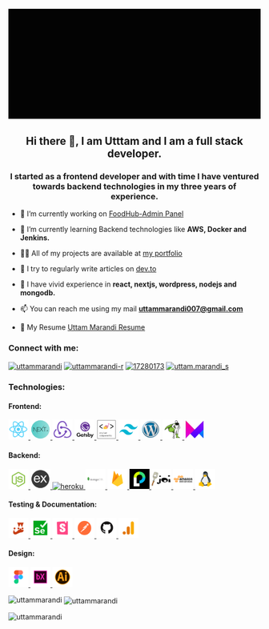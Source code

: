 [![MasterHead](/github_banner.gif)](https://khushboogoel01.github.io)

<h2 align="center">Hi there 👋, I am Utttam and I am a full stack developer.</h2>
<h3 align="center">I started as a frontend developer and with time I have ventured towards backend technologies in my three years of experience.</h3>

- 🔭 I’m currently working on [FoodHub-Admin Panel](https://github.com/UttamMarandi/AdminPanel-FoodHub)

- 🌱 I’m currently learning Backend technologies like **AWS, Docker and Jenkins.**

- 👨‍💻 All of my projects are available at [my portfolio](https://uttam-marandi-portfolio.vercel.app/)

- 📝 I try to regularly write articles on [dev.to](https://dev.to/uttammarandi)

- 💬 I have vivid experience in **react, nextjs, wordpress, nodejs and mongodb.**

- 📫 You can reach me using my mail **uttammarandi007@gmail.com**

- 📄 My Resume [Uttam Marandi Resume](https://drive.google.com/file/d/1ETyZbbQdJ2nsOtRm0HJtjBoj2q-oJnYQ/view?usp=sharing)

<h3 align="left">Connect with me:</h3>
<p align="left">
<a href="https://dev.to/uttammarandi" target="blank"><img align="center" src="https://raw.githubusercontent.com/rahuldkjain/github-profile-readme-generator/master/src/images/icons/Social/devto.svg" alt="uttammarandi" height="30" width="40" /></a>
<a href="https://linkedin.com/in/uttammarandi-r" target="blank"><img align="center" src="https://raw.githubusercontent.com/rahuldkjain/github-profile-readme-generator/master/src/images/icons/Social/linked-in-alt.svg" alt="uttammarandi-r" height="30" width="40" /></a>
<a href="https://stackoverflow.com/users/17280173" target="blank"><img align="center" src="https://raw.githubusercontent.com/rahuldkjain/github-profile-readme-generator/master/src/images/icons/Social/stack-overflow.svg" alt="17280173" height="30" width="40" /></a>
<a href="https://instagram.com/uttam.marandi_s" target="blank"><img align="center" src="https://raw.githubusercontent.com/rahuldkjain/github-profile-readme-generator/master/src/images/icons/Social/instagram.svg" alt="uttam.marandi_s" height="30" width="40" /></a>
</p>

<h3 align="left">Technologies:</h3>
<h4 align="left">Frontend:</h4>
<p align="left"> <a href="https://reactjs.org/docs/getting-started.html" target="_blank" rel="noreferrer"> <img src="./tech_images/react.png" alt="react" width="40" height="40"/> </a> <a href="https://nextjs.org/docs" target="_blank" rel="noreferrer"> <img src="./tech_images/nextjs.png" alt="nextjs" width="40" height="40"/> </a> <a href="https://redux.js.org/introduction/getting-started" target="_blank" rel="noreferrer"> <img src="./tech_images/redux.png" alt="chartjs" width="40" height="40"/> </a> <a href="https://www.gatsbyjs.com/" target="_blank" rel="noreferrer"> <img src="./tech_images/gatsby.png" alt="gatsby" width="40" height="40"/> </a> <a href="https://styled-components.com/" target="_blank" rel="noreferrer"> <img src="./tech_images/styledcomponents.png" alt="styledcomponents" width="40" height="40"/> </a> <a href="https://tailwindcss.com/docs/installation" target="_blank" rel="noreferrer"> <img src="/tech_images/tailwind.png" alt="tailwind" width="40" height="40"/> </a> <a href="https://wordpress.org/download/" target="_blank" rel="noreferrer"> <img src="./tech_images/wordpress.png" alt="wordpress" width="40" height="40"/> </a> <a href="https://greensock.com/showcase/" target="_blank" rel="noreferrer"> <img src="./tech_images/gsap.png" alt="gsap" width="40" height="40"/> </a> <a href="https://www.framer.com/docs/component/" target="_blank" rel="noreferrer"> <img src="./tech_images/framermotion.png" alt="framer-motion" width="40" height="40"/> </a>

<h4 align="left">Backend:</h4>
<a href="https://nodejs.dev/learn" target="_blank" rel="noreferrer"> <img src="./tech_images/nodejs.png" alt="nodejs" width="40" height="40"/> </a> <a href="https://expressjs.com/en/starter/installing.html" target="_blank" rel="noreferrer"> <img src="./tech_images/expressjs.png" alt="express" width="40" height="40"/> </a> <a href="https://heroku.com" target="_blank" rel="noreferrer"> <img src="https://www.vectorlogo.zone/logos/heroku/heroku-icon.svg" alt="heroku" width="40" height="40"/> </a> <a href="o" target="_blank" rel="noreferrer"> <img src="./tech_images/mongodb.png" alt="illustrator" width="40" height="40"/> </a> <a href="https://firebase.google.com/docs" target="_blank" rel="noreferrer"> <img src="./tech_images/firebase.png" alt="firebase" width="40" height="40"/> </a> <a href="https://www.passportjs.org/" target="_blank" rel="noreferrer"> <img src="./tech_images/passport.png" alt="passport" width="40" height="40"/> </a> <a href="https://joi.dev/api/" target="_blank" rel="noreferrer"> <img src="./tech_images/joi.png" alt="joi" width="40" height="40"/> </a> 
 <a href="https://docs.aws.amazon.com/" target="_blank" rel="noreferrer"> <img src="./tech_images/aws.png" alt="aws" width="40" height="40"/> </a> <a href="https://www.linux.org/" target="_blank" rel="noreferrer"> <img src="./tech_images/linux.png" alt="linux" width="40" height="40"/> </a> 
 
 
<h4 align="left">Testing & Documentation:</h4>
 <a href="https://jestjs.io/docs/getting-started" target="_blank" rel="noreferrer"> <img src="./tech_images/Jest.png" alt="jest" width="40" height="40"/> </a> <a href="https://selenium-python.readthedocs.io/" target="_blank" rel="noreferrer"> <img src="./tech_images/Selenium.png" alt="selenium" width="40" height="40"/> </a> <a href="https://storybook.js.org/docs/react/writing-docs/docs-page" target="_blank" rel="noreferrer"> <img src="./tech_images/Storybook.png" alt="storybook" width="40" height="40"/> </a> <a href="https://learning.postman.com/docs/getting-started/introduction/" target="_blank" rel="noreferrer"> <img src="./tech_images/postman.png" alt="python" width="40" height="40"/> </a> <a href="https://docs.github.com/en/github" target="_blank" rel="noreferrer"> <img src="./tech_images/github.png" alt="react" width="40" height="40"/> </a> <a href="https://developers.google.com/analytics" target="_blank" rel="noreferrer"> <img src="./tech_images/googleanalytics.png" alt="reactnative" width="40" height="40"/> </a>
 
 <h4 align="left">Design:</h4>
  <a href="https://www.figma.com/" target="_blank" rel="noreferrer"> <img src="./tech_images/figma.png" alt="figma" width="40" height="40"/> </a> <a href="https://www.adobe.com/" target="_blank" rel="noreferrer"> <img src="./tech_images/adobexd.png" alt="adobexd" width="40" height="40"/> </a> <a href="https://www.adobe.com/in/products/illustrator.html" target="_blank" rel="noreferrer"> <img src="./tech_images/illustrator.png" alt="illustrator" width="40" height="40"/> </a>

<p><img align="left" src="https://github-readme-stats.vercel.app/api/top-langs?username=uttammarandi&show_icons=true&locale=en&layout=compact" alt="uttammarandi" /></p>

<p>&nbsp;<img align="center" src="https://github-readme-stats.vercel.app/api?username=uttammarandi&show_icons=true&locale=en" alt="uttammarandi" /></p>

<p><img align="center" src="https://github-readme-streak-stats.herokuapp.com/?user=uttammarandi&" alt="uttammarandi" /></p>
